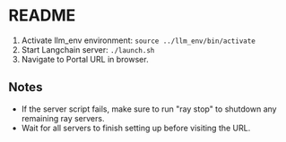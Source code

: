 # README
1. Activate llm_env environment: `source ../llm_env/bin/activate`
2. Start Langchain server: `./launch.sh`
3. Navigate to Portal URL in browser.

## Notes
- If the server script fails, make sure to run "ray stop" to shutdown any remaining ray servers.
- Wait for all servers to finish setting up before visiting the URL.
